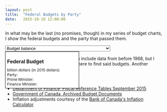 ```yaml
---
layout: post
title:  "Federal Budgets by Party"
date:   2015-10-10 12:00:00
---
```


<style>

#fedChart svg:not(:nth-of-type(1)) {
  margin-top: 25px;
}

#fedChart .bar.sel {
  fill: black;
}

#fedChart .bar.lib {
	fill: #BF3513;
}

#fedChart .bar.con {
	fill: #1340BF;
}

#fedChart .bar.pc {
	fill: #00BEF2;
}

#fedChart .axis text {
  font: 10px sans-serif;
}

#fedChart .axis path,
#fedChart .axis line {
  fill: none;
  stroke: #000;
  shape-rendering: crispEdges;
}

#fedTip {
  border: 1px solid black;
  background-color: white;
  position: absolute;
  width: 225px;
  height: auto;
  padding: 5px;
  pointer-events: none;
}

#fedTip strong {
  font-weight: bold;
}

#fedTip #tipTop {
  font-size: 16px;
  margin-bottom: 10px !important;
}

#fedTip .tipInfo {
  font-size: 12px;
  margin: 0;
}

</style>

In what may be the last (no promises, though) in my series of budget charts, I show the federal budgets and the party that passed them.

<div>
  <select id="selectFed">
    <option value="budgetBal" selected="selected">Budget balance</option>
    <option value="budgetInf">Budget balance adjusted for inflation (in 2015 dollars)</option>
  </select>
</div>
<div id="fedTip" class="hidden">
  <p id="tipTop"><strong><span id="tipYear"></span> Federal Budget</strong></p>
  <p class="tipInfo"><span id="tipVal"></span> billion dollars <span id="tipBal"></span> <span id="tipInf" class="hidden">(in 2015 dollars)</span></p>
  <p class="tipInfo">Party: <span id="tipParty"></span></p>
	<p class="tipInfo">Prime Minister: <span id="tipPM"></span></p>
	<p class="tipInfo">Finance Minister: <span id="tipFin"></span></p>
</div>
<div id="fedChart"></div>

Note that I really would have liked to include data from before 1968, but I could find virtually nothing about where to find said budgets. Another example of the [war on data](http://www.macleans.ca/news/canada/vanishing-canada-why-were-all-losers-in-ottawas-war-on-data/)?

Sources:

- [Department of Finance, Fiscal Reference Tables September 2015](http://www.fin.gc.ca/frt-trf/2015/frt-trf-15-eng.asp)
- [Government of Canada, Archived Budget Documents](http://www.budget.gc.ca/pdfarch/index-eng.html)
- Inflation adjustments courtesy of the [Bank of Canada's Inflation Calculator](http://www.bankofcanada.ca/rates/related/inflation-calculator/)

<script>

fedChart();

var coordinates = [0, 0];

var body = d3.select("body")
  .on("mousemove", function() {
    coordinates = d3.mouse(this);
  })
  .on("mousedown", function() {
    coordinates = d3.mouse(this);
  });

function fedChart() {
	var margin = {top: 40, right: 20, bottom: 30, left: 40},
    width = 740 - margin.left - margin.right,
    height = 400 - margin.top - margin.bottom;
		
	var y = d3.scale.linear()
    .range([height, 0]);

	var x = d3.scale.ordinal()
    .rangeRoundBands([0, width], .2);
		
	var xAxis = d3.svg.axis();

	var yAxis = d3.svg.axis()
    .scale(y)
    .orient("left");
		
	var format = d3.time.format("%Y");
	
	var fedChart = d3.select("#fedChart")
		.append("svg")
		  .attr("class", "fedBudgets")
	    .attr("width", width + margin.left + margin.right)
	    .attr("height", height + margin.top + margin.bottom)
	  .append("g")
	    .attr("transform", "translate(" + margin.left + "," + margin.top + ")");
			
	var dispData = "Budget Balance";
	
	d3.csv("{{ site.baseurl }}/data/fed_budgets.csv", type, function(error, data) {
		x.domain(data.map(function(d) { return d.Year; }));
		y.domain(d3.extent(data, function(d) { return d["Budget Balance"]; })).nice();
		
		fedChart.append("g")
		    .attr("class", "x axis")
		  .append("line")
		    .attr("y1", y(0))
		    .attr("y2", y(0))
				.attr("x2", width);
		
	  fedChart.append("g")
	    .attr("class", "y axis")
	    .call(yAxis);
		
		var fedBudgets = fedChart.selectAll(".bar")
		    .data(data)
		  .enter().append("rect")
		    .attr("class", function(d) {
					if (d.Party === "Liberal") {
						return "bar lib";
					} else if (d.Party === "Conservative") {
						return "bar con";
					} else {
						return "bar pc";
					}
		    })
		    .attr("x", function(d) { return x(d.Year); })
		    .attr("y", function(d) { return y(0); })
		    .attr("width", x.rangeBand())
		    .attr("height", function(d) { return 0; })
		    .on("mouseover", function(d) {
					d3.select(this).attr("opacity", 0.5);
		      showTooltip(d);
		    })
		    .on("mousedown", function(d) {
					d3.select(this).attr("opacity", 0.5);
		      showTooltip(d);
		    })
		    .on("mouseout", function(d) {
					d3.select(this).attr("opacity", 1);
		      d3.select("#fedTip").classed("hidden", true);
		    });
				
				function showTooltip(d) {
	        var xPos = coordinates[0] + 10;
	        if (d.Year > 2000) {
	          xPos = coordinates[0] - 250;
	        }
	        var yPos = coordinates[1];
					
	        d3.select("#fedTip")
	          .style("left", xPos + "px")
	          .style("top", yPos + "px")
	          .select("#tipYear")
	          .text(d.Year);
						
          d3.select("#fedTip").select("#tipVal")
            .text(Math.abs(d[dispData]).toFixed(2));
					
          if (d[dispData] > 0) {
            d3.select("#fedTip").select("#tipBal")
              .text("surplus");
          } else {
            d3.select("#fedTip").select("#tipBal")
              .text("deficit");
          }
					
					if (dispData === "Budget Balance") {
						d3.select("#fedTip").select("#tipInf").classed("hidden", true);
					} else {
						d3.select("#fedTip").select("#tipInf").classed("hidden", false);						
					}
					
					d3.select("#fedTip").select("#tipParty")
						.text(d.Party);
						
					d3.select("#fedTip").select("#tipPM")
						.text(d["Prime Minister"]);
						
					d3.select("#fedTip").select("#tipFin")
						.text(d["Finance Minister"]);
					
					d3.select("#fedTip").classed("hidden", false);
				}
		
    fedBudgets.transition()
      .delay(function(d, i) { return i * 32})
      .attr("y", function(d) { return y(Math.max(0, d["Budget Balance"])); })
      .attr("height", function(d) { return Math.abs(y(d["Budget Balance"]) - y(0));});
			
		d3.select("#selectFed")
			.on("change", function(d) {
				if (this.options[this.selectedIndex].value === "budgetBal") {
					y.domain(d3.extent(data, function(d) { return d["Budget Balance"]; })).nice();
					
			    fedBudgets.transition()
			      .delay(function(d, i) { return i * 32})
			      .attr("y", function(d) { return y(Math.max(0, d["Budget Balance"])); })
			      .attr("height", function(d) { return Math.abs(y(d["Budget Balance"]) - y(0));});

					d3.selectAll("#fedChart g .x.axis").remove();
					d3.selectAll("#fedChart g .y.axis").remove();
				
					fedChart.append("g")
					    .attr("class", "x axis")
					  .append("line")
					    .attr("y1", y(0))
					    .attr("y2", y(0))
							.attr("x2", width);
	
				  fedChart.append("g")
				    .attr("class", "y axis")
				    .call(yAxis);
						
					dispData = "Budget Balance";
				} else {
					y.domain(d3.extent(data, function(d) { return d["Budget Balance adjusted for inflation"]; })).nice();
					
			    fedBudgets.transition()
			      .delay(function(d, i) { return i * 32})
			      .attr("y", function(d) { return y(Math.max(0, d["Budget Balance adjusted for inflation"])); })
			      .attr("height", function(d) { return Math.abs(y(d["Budget Balance adjusted for inflation"]) - y(0));});
						
						
					d3.selectAll("#fedChart g .x.axis").remove();
					d3.selectAll("#fedChart g .y.axis").remove();
					
					fedChart.append("g")
					    .attr("class", "x axis")
					  .append("line")
					    .attr("y1", y(0))
					    .attr("y2", y(0))
							.attr("x2", width);
		
				  fedChart.append("g")
				    .attr("class", "y axis")
				    .call(yAxis);
						
					dispData = "Budget Balance adjusted for inflation";
				}
			})
	});
	
	function type(d) {
		//d.Year = format.parse(d.Year);
		d.Year = + d.Year;
		d["Budget Balance"] = (+d["Budget Balance"]) / 1000;
		d["Budget Balance adjusted for inflation"] = (+d["Budget Balance adjusted for inflation"]) / 1000;
		
		return d;
	}
}
</script>
